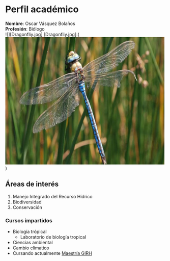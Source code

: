 # Perfil académico
**Nombre**: Oscar Vásquez Bolaños  
**Profesión**: Biólogo  
![][Dragonfliy.jpg]
[Dragonfliy.jpg]:(<img src="Dragonfliy.jpg" alt="Dragonfliy" style="width:500px;height:400px;">)

## Áreas de interés
1. Manejo Integrado del Recurso Hídrico
2. Biodiversidad
3. Conservación

### Cursos impartidos
- Biología trópical
    - Laboratorio de biología tropical   
- Ciencias ambiental  
- Cambio clímatico  
- Cursando actualmente [Maestría GIRH](https://www.sep.ucr.ac.cr/posgrados/geografia/folleto/maestria_academica_recurso_hidrico.pdf)
